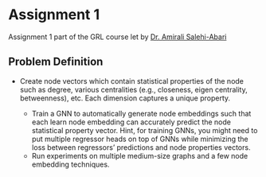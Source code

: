 # Assignment 1 
Assignment 1 part of the GRL course let by [Dr. Amirali Salehi-Abari](https://www.abari.ca/)


## Problem Definition
- Create node vectors which contain statistical properties of the node such as degree, various centralities (e.g., closeness, eigen centrality, betweenness), etc. Each dimension captures a unique property. 
    
    - Train a GNN to automatically generate node embeddings such that each learn node embedding can accurately predict the node statistical property vector. Hint, for training GNNs, you might need to put multiple regressor heads on top of GNNs while minimizing the loss between regressors’ predictions and node properties vectors.
    - Run experiments on multiple medium-size graphs and a few node embedding techniques.  

